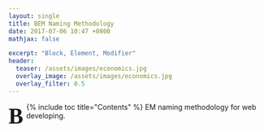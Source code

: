 ```yaml
---
layout: single
title: BEM Naming Methodology
date: 2017-07-06 10:47 +0800
mathjax: false

excerpt: "Block, Element, Modifier"
header:
  teaser: /assets/images/economics.jpg
  overlay_image: /assets/images/economics.jpg
  overlay_filter: 0.5
---
```

{% include toc title="Contents" %}
<span style = "display:block;
	float:left;
	font-family:Georgia;
	font-size: 310%;
	font-weight: bold;
	line-height: 90%;
	margin-right: 6px;
	margin-bottom:-2px;
	margin-top: 7px;">B</span>EM naming methodology for web developing.

# 
